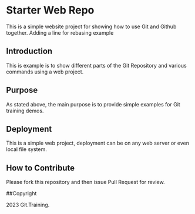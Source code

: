 # Starter Web Repo

This is a simple website project for showing how to use Git and Github together.
Adding a line for rebasing example

## Introduction

This is example is to show different parts of the Git Repository and various commands using a web project.

## Purpose

As stated above, the main purpose is to provide simple examples for Git training demos.

## Deployment

This is a simple web project, deployment can be on any web server or even local file system.

## How to Contribute

Please fork this repository and then issue Pull Request for review.

##Copyright

2023 Git.Training.